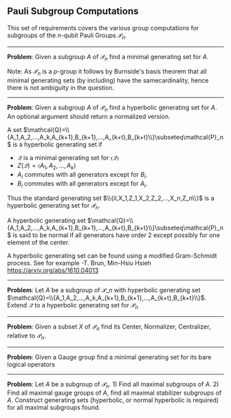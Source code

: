 ## Pauli Subgroup Computations

This set of requirements covers the various group computations for subgroups of the $n$-qubit Pauli Groups $\mathcal{P}_n$.

---

**Problem**: Given a subgroup $A$ of $\mathcal{P}_n$ find a minimal generating set for $A$. 

Note: As $\mathcal{P}_n$ is a $p$-group it follows by Burnside's basis theorem that all minimal
generating sets (by including) have the samecardinality, hence there is not ambiguity in the question.

---

**Problem**: Given a subgroup $A$ of $\mathcal{P}_n$ find a hyperbolic generating set for $A$. 
An optional argument should return a normalized version.

A set $\mathcal{Q}=\\{A_1,A_2,...,A_k,A_{k+1},B_{k+1},...,A_{k+t},B_{k+t}\\}\subseteq\mathcal{P}_n$ is a hyperbolic generating
set if 
- $\mathcal{Q}$ is a minimal generating set for $\langle \mathcal{Q}\rangle$
- $Z(\mathcal{Q} )=\langle A_1,A_2,...,A_k \rangle$
- $A_i$ commutes with all generators except for $B_i$.
- $B_i$ commutes with all generators except for $A_i$.

Thus the standard generating set $\\{iI,X_1,Z_1,X_2,Z_2,...,X_n,Z_n\\}$ is a hyperbolic generating set for
$\mathcal{P}_n$.

A hyperbolic generating set $\mathcal{Q}=\\{A_1,A_2,...,A_k,A_{k+1},B_{k+1},...,A_{k+t},B_{k+t}\\}\subseteq\mathcal{P}_n$ 
is said to be normal if all generators have order $2$ except possibly for one element of the center.

A hyperbolic generating set can be found using a modified Gram-Schmidt process.  See for example 
-T. Brun, Min-Hsiu Hsieh https://arxiv.org/abs/1610.04013

---

**Problem**: Let $A$ be a subgroup of $\mathcal{P}\_n$ with hyperbolic generating set  $\mathcal{Q}=\\{A_1,A_2,...,A_k,A_{k+1},B_{k+1},...,A_{k+t},B_{k+t}\\}$. Extend $\mathcal{Q}$ to a hyperbolic generating set
for $\mathcal{P}_n$ 

---

**Problem**: Given a subset $X$ of $\mathcal{P}_n$ find its Center, Normalizer, Centralizer, relative to $\mathcal{P}_n$.

---

**Problem**: Given a Gauge group find a minimal generating set for its bare logical operators

---

**Problem**: Let $A$ be a subgroup of $\mathcal{P}_n$. 1) Find all maximal subgroups of $A$. 2) Find all maximal gauge groups of $A$, find all maximal stabilizer subgroups of $A$. Construct generating sets (hyperbolic, or normal hyperbolic is required) for all maximal subgroups found.



